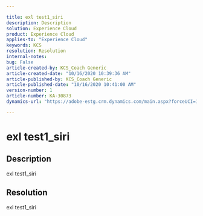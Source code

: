 ```yaml
---

title: exl test1_siri  
description: Description  
solution: Experience Cloud  
product: Experience Cloud  
applies-to: "Experience Cloud"  
keywords: KCS  
resolution: Resolution  
internal-notes:   
bug: False  
article-created-by: KCS_Coach Generic  
article-created-date: "10/16/2020 10:39:36 AM"  
article-published-by: KCS_Coach Generic  
article-published-date: "10/16/2020 10:41:00 AM"  
version-number: 1  
article-number: KA-30873  
dynamics-url: "https://adobe-estg.crm.dynamics.com/main.aspx?forceUCI=1&pagetype=entityrecord&etn=knowledgearticle&id=1351d0e1-9b0f-eb11-a813-000d3a593b1e"

---
```


# exl test1_siri

## Description

exl test1_siri

## Resolution

exl test1_siri
